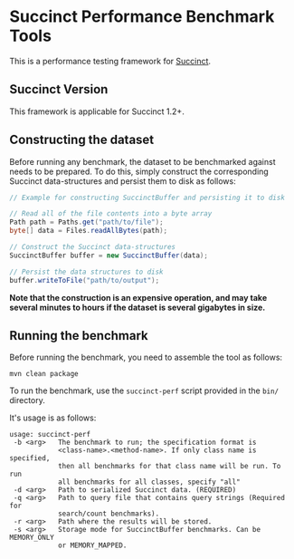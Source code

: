 # Succinct Performance Benchmark Tools

This is a performance testing framework for [Succinct](https://github.com/amplab/succinct).

## Succinct Version
This framework is applicable for Succinct 1.2+.

## Constructing the dataset

Before running any benchmark, the dataset to be benchmarked against needs to be 
prepared. To do this, simply construct the corresponding Succinct 
data-structures and persist them to disk as follows:

```java
// Example for constructing SuccinctBuffer and persisting it to disk

// Read all of the file contents into a byte array
Path path = Paths.get("path/to/file");
byte[] data = Files.readAllBytes(path);

// Construct the Succinct data-structures
SuccinctBuffer buffer = new SuccinctBuffer(data);

// Persist the data structures to disk
buffer.writeToFile("path/to/output");
```

**Note that the construction is an expensive operation, and may take several
minutes to hours if the dataset is several gigabytes in size.**

## Running the benchmark

Before running the benchmark, you need to assemble the tool as follows:

```
mvn clean package
```

To run the benchmark, use the `succinct-perf` script provided in the `bin/` directory.

It's usage is as follows:

```
usage: succinct-perf
 -b <arg>   The benchmark to run; the specification format is
            <class-name>.<method-name>. If only class name is specified,
            then all benchmarks for that class name will be run. To run
            all benchmarks for all classes, specify "all"
 -d <arg>   Path to serialized Succinct data. (REQUIRED)
 -q <arg>   Path to query file that contains query strings (Required for
            search/count benchmarks).
 -r <arg>   Path where the results will be stored.
 -s <arg>   Storage mode for SuccinctBuffer benchmarks. Can be MEMORY_ONLY
            or MEMORY_MAPPED.
```
